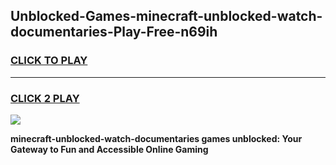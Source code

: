 
## Unblocked-Games-minecraft-unblocked-watch-documentaries-Play-Free-n69ih
<h3>
<a href="https://premium76.site?title=minecraft-unblocked-watch-documentaries&ref=18A1">CLICK TO PLAY</a></h3>
<hr>

<h3>
<a href="https://premium76.site?title=minecraft-unblocked-watch-documentaries&ref=18A1">CLICK 2 PLAY</a>
  
</h3>

<a href="https://premium76.site?title=minecraft-unblocked-watch-documentaries&ref=18A1"><img src="https://clearcache.store/games.png"></a>


**minecraft-unblocked-watch-documentaries games unblocked: Your Gateway to Fun and Accessible Online Gaming**
